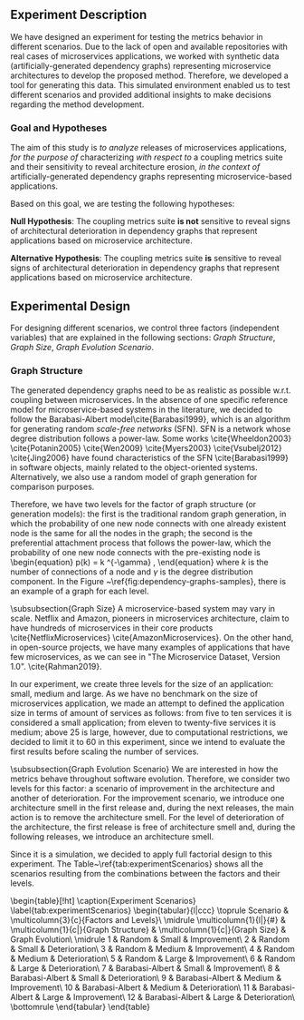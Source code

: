 ## Experiment Description

We have designed an experiment for testing the metrics behavior in different scenarios. Due to the lack of open and available repositories with real cases of microservices applications, we worked with synthetic data (artificially-generated dependency graphs) representing microservice architectures to develop the proposed method. Therefore, we developed a tool for generating this data. This simulated environment enabled us to test different scenarios and provided additional insights to make decisions regarding the method development.

### Goal and Hypotheses

The aim of this study is *to analyze* releases of microservices applications, *for the purpose of* characterizing *with respect to* a coupling metrics suite and their sensitivity to reveal architecture erosion, *in the context of* artificially-generated dependency graphs representing microservice-based applications.

Based on this goal, we are testing the following hypotheses:

**Null Hypothesis**: The coupling metrics suite **is not** sensitive to reveal signs of architectural deterioration in dependency graphs that represent applications based on microservice architecture.

**Alternative Hypothesis**: The coupling metrics suite **is** sensitive to reveal signs of architectural deterioration in dependency graphs that represent applications based on microservice architecture.

## Experimental Design 

For designing different scenarios, we control three factors (independent variables) that are explained in the following sections: *Graph Structure*, *Graph Size*, *Graph Evolution Scenario*.

### Graph Structure
The generated dependency graphs need to be as realistic as possible w.r.t. coupling between microservices. In the absence of one specific reference model for microservice-based systems in the literature, we decided to follow the Barabasi-Albert model\cite{Barabasi1999}, which is an algorithm for generating random *scale-free networks* (SFN). SFN is a network whose degree distribution follows a power-law. Some works \cite{Wheeldon2003} \cite{Potanin2005} \cite{Wen2009} \cite{Myers2003} \cite{Vsubelj2012} \cite{Jing2006} have found characteristics of the SFN \cite{Barabasi1999} in software objects, mainly related to the object-oriented systems. Alternatively, we also use a random model of graph generation for comparison purposes.  

Therefore, we have two levels for the factor of graph structure (or generation models): the first is the traditional random graph generation, in which the probability of one new node connects with one already existent node is the same for all the nodes in the graph; the second is the preferential attachment process that follows the power-law, which the probability of one new node connects with the pre-existing node is 
\begin{equation}
p(k) = k ^{-\gamma} ,
\end{equation}
where $k$ is the number of connections of a node and $\gamma$ is the degree distribution component. In the Figure ~\ref{fig:dependency-graphs-samples}, there is an example of a graph for each level.

\subsubsection{Graph Size}
A microservice-based system may vary in scale. Netflix and Amazon, pioneers in microservices architecture, claim to have hundreds of microservices in their core products \cite{NetflixMicroservices} \cite{AmazonMicroservices}. On the other hand, in open-source projects, we have many examples of applications that have few microservices, as we can see in "The Microservice Dataset, Version 1.0". \cite{Rahman2019}. 

In our experiment, we create three levels for the size of an application: small, medium and large. As we have no benchmark on the size of microservices application, we made an attempt to defined the application size in terms of amount of services as follows: from five to ten services it is considered a small application; from eleven to twenty-five services it is medium; above 25 is large, however, due to computational restrictions, we decided to limit it to 60 in this experiment, since we intend to evaluate the first results before scaling the number of services. 

\subsubsection{Graph Evolution Scenario}
We are interested in how the metrics behave throughout software evolution. Therefore, we consider two levels for this factor: a scenario of improvement in the architecture and another of deterioration. For the improvement scenario, we introduce one architecture smell in the first release and, during the next releases, the main action is to remove the architecture smell. For the level of deterioration of the architecture, the first release is free of architecture smell and, during the following releases, we introduce an architecture smell. 

Since it is a simulation, we decided to apply full factorial design to this experiment. The Table~\ref{tab:experimentScenarios} shows all the scenarios resulting from the combinations between the factors and their levels.

\begin{table}[!ht]
    \caption{Experiment Scenarios}
    \label{tab:experimentScenarios}
    \begin{tabular}{l|ccc}
        \toprule
        Scenario & \multicolumn{3}{c}{Factors and Levels}\\
        \midrule
        \multicolumn{1}{l|}{\#} & \multicolumn{1}{c|}{Graph Structure} & \multicolumn{1}{c|}{Graph Size} & Graph Evolution\\
        \midrule
        1 & Random & Small & Improvement\\
        2 & Random & Small & Deterioration\\
        3 & Random & Medium & Improvement\\
        4 & Random & Medium & Deterioration\\
        5 & Random & Large & Improvement\\
        6 & Random & Large & Deterioration\\
        7 & Barabasi-Albert & Small & Improvement\\
        8 & Barabasi-Albert & Small & Deterioration\\
        9 & Barabasi-Albert & Medium & Improvement\\
        10 & Barabasi-Albert & Medium & Deterioration\\
        11 & Barabasi-Albert & Large & Improvement\\
        12 & Barabasi-Albert & Large & Deterioration\\
      \bottomrule
    \end{tabular}
\end{table}
